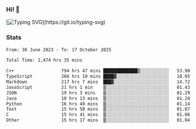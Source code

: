 ### Hi!  👋

[![Typing SVG](https://readme-typing-svg.herokuapp.com?font=Fira+Code&pause=1000&width=435&lines=Hello!+I'm+Texiwustion.)](https://git.io/typing-svg)

### Stats

<!--START_SECTION:waka-->

```txt
From: 30 June 2023 - To: 17 October 2025

Total Time: 1,474 hrs 35 mins

C++                  794 hrs 47 mins █████████████▒░░░░░░░░░░░   53.90 %
TypeScript           266 hrs 10 mins ████▓░░░░░░░░░░░░░░░░░░░░   18.05 %
Markdown             217 hrs 7 mins  ███▓░░░░░░░░░░░░░░░░░░░░░   14.72 %
JavaScript           21 hrs 1 min    ▒░░░░░░░░░░░░░░░░░░░░░░░░   01.43 %
JSON                 19 hrs 3 mins   ▒░░░░░░░░░░░░░░░░░░░░░░░░   01.29 %
Java                 18 hrs 13 mins  ▒░░░░░░░░░░░░░░░░░░░░░░░░   01.24 %
Python               16 hrs 49 mins  ▒░░░░░░░░░░░░░░░░░░░░░░░░   01.14 %
Text                 15 hrs 50 mins  ▒░░░░░░░░░░░░░░░░░░░░░░░░   01.07 %
C                    15 hrs 41 mins  ▒░░░░░░░░░░░░░░░░░░░░░░░░   01.06 %
Other                15 hrs 17 mins  ▒░░░░░░░░░░░░░░░░░░░░░░░░   01.04 %
```

<!--END_SECTION:waka-->
